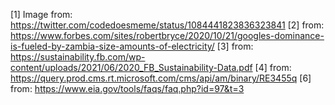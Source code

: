 [1] Image from: https://twitter.com/codedoesmeme/status/1084441823836323841
[2] from: https://www.forbes.com/sites/robertbryce/2020/10/21/googles-dominance-is-fueled-by-zambia-size-amounts-of-electricity/
[3] from: https://sustainability.fb.com/wp-content/uploads/2021/06/2020_FB_Sustainability-Data.pdf
[4] from: https://query.prod.cms.rt.microsoft.com/cms/api/am/binary/RE3455q
[6] from: https://www.eia.gov/tools/faqs/faq.php?id=97&t=3
